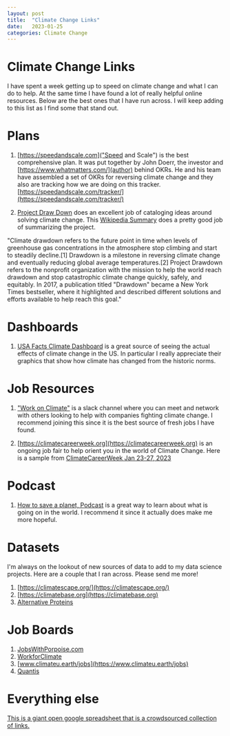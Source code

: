 ```yaml
---
layout: post
title:  "Climate Change Links"
date:   2023-01-25
categories: Climate Change
---
```

# Climate Change Links
I have spent a week getting up to speed on climate change and what I can do to help. At the same time I have found a lot of really helpful online resources. Below are the best ones that I have run across. I will keep adding to this list as I find some that stand out.

# Plans
1. [https://speedandscale.com]("Speed and Scale") is the best comprehensive plan. It was put together by John Doerr, the investor and [https://www.whatmatters.com/](author) behind OKRs. He and his team have assembled a set of OKRs for reversing climate change and they also are tracking how we are doing on this tracker. [https://speedandscale.com/tracker/](https://speedandscale.com/tracker/)


2. [Project Draw Down](https://www.drawdown.org/) does an excellent job of cataloging ideas around solving climate change. This [Wikipedia Summary](https://en.wikipedia.org/wiki/Drawdown_(climate)) does a pretty good job of summarizing the project.

"Climate drawdown refers to the future point in time when levels of greenhouse gas concentrations in the atmosphere stop climbing and start to steadily decline.[1] Drawdown is a milestone in reversing climate change and eventually reducing global average temperatures.[2] Project Drawdown refers to the nonprofit organization with the mission to help the world reach drawdown and stop catastrophic climate change quickly, safely, and equitably. In 2017, a publication titled "Drawdown" became a New York Times bestseller, where it highlighted and described different solutions and efforts available to help reach this goal."


# Dashboards
1. [USA Facts Climate Dashboard](https://usafacts.org/issues/climate) is a great source of seeing the actual effects of climate change in the US. In particular I really appreciate their graphics that show how climate has changed from the historic norms.


# Job Resources
1. ["Work on Climate"](https://workonclimate.org/) is a slack channel where you can meet and network with others looking to help with companies fighting climate change. I recommend joining this since it is the best source of fresh jobs I have found.

2. [https://climatecareerweek.org](https://climatecareerweek.org) is an ongoing job fair to help orient you in the world of Climate Change. Here is a sample from [ClimateCareerWeek Jan 23-27, 2023](https://www.youtube.com/playlist?list=PL1-d4gwRYJcA-dMml3xZAdUd8cd_GUx_G)

# Podcast
1. [How to save a planet, Podcast](https://gimletmedia.com/shows/howtosaveaplanet) is a great way to learn about what is going on in the world. I recommend it since it actually does make me more hopeful.

# Datasets
I'm always on the lookout of new sources of data to add to my data science projects. Here are a couple that I ran across. Please send me more!
1. [https://climatescape.org/](https://climatescape.org/)
2. [https://climatebase.org](https://climatebase.org)
3. [Alternative Proteins](https://4ward.vc/)

# Job Boards
1. [JobsWithPorpoise.com](https://JobsWithPorpoise.com)
2. [WorkforClimate](https://www.workforclimate.org)
3. [www.climateu.earth/jobs](https://www.climateu.earth/jobs)
4. [Quantis](https://quantis.com/who-we-are/talent/jobs/)


# Everything else
[This is a giant open google spreadsheet that is a crowdsourced collection of links.](https://docs.google.com/spreadsheets/d/1QzarGBkRUvTSx8qu92O0d3zJ6XkblfyyMONSPUsoLgs/edit#gid=0)
